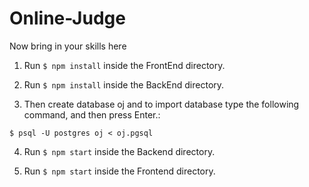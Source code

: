 # Online-Judge
Now bring in your skills here

1. Run `$ npm install` inside the FrontEnd directory.

2. Run `$ npm install` inside the BackEnd directory.

3. Then create database oj and to import database type the following command, and then press Enter.:

`$ psql -U postgres oj < oj.pgsql  
`

4. Run `$ npm start` inside the Backend directory.

5. Run `$ npm start` inside the Frontend directory.
